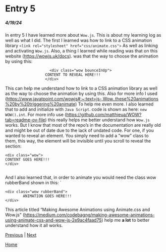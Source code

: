 # Entry 5
##### 4/19/24

In entry 5 I have learned more about `Wow.js`. This is about my learning log as well as what I did. The first I learned was how to link to a CSS animation library `<link rel="stylesheet" href="css/animate.css">` As well as linking and activating `Wow.js`. Also, a thing I learned while reading was that on this website (https://wowjs.uk/docs). was that the way to choose the animation by using this:
````
                 	<div class="wow bounceInUp">
                  CONTENT TO REVEAL HERE!!!
                  </div>

````
This can help me understand how to link to a CSS animation library as well as the way to choose the animation by using this. Also for more info I used (https://www.javatpoint.com/wowjs#:~:text=js-,Wow.,these%20animations%20by%20triggering%20animate) To help me even more. I also learned that to add and initialize with `Java Script`. code is shown as here: `new WOW().int`. For more info use (https://github.com/matthieua/WOW?tab=readme-ov-file) this really helps me better understand how `Wow.js` works. But I know that most of the repo’s in the documentation are really old and might be out of date due to the lack of undated code. For one, if you wanted to reveal an element. You simply need to add a “wow” class to them, this way, the element will be invisible until you scroll to reveal the section:
````
<div class="wow">
CONTENT GOES HERE!!!
</div>


````
And I also learned that, in order to animate you would need the class wow rubberBand shown in this:
`
````
<div class="wow rubberBand">
    	ANIMATION GOES HERE!!!
</div>

````
This article titled “Making Awesome Animations using Animate.css and Wow.js” (https://medium.com/codebagng/making-awesome-animations-using-animate-css-and-wow-js-2e9ac4faad75) help me **a lot** to better understand how it all works.

[Previous](entry04.md) | [Next](entry06.md)

[Home](../README.md)


